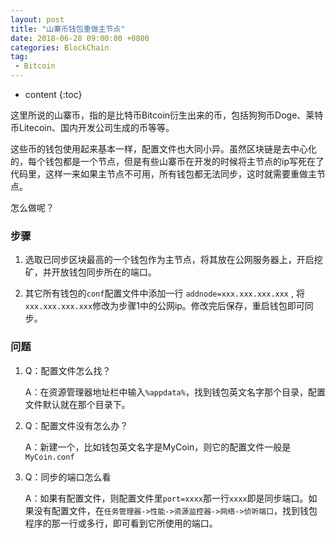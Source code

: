 ```yaml
---
layout: post
title: "山寨币钱包重做主节点"
date: 2018-06-28 09:00:00 +0800 
categories: BlockChain
tag:
 - Bitcoin
---
```

* content
{:toc}

这里所说的山寨币，指的是比特币Bitcoin衍生出来的币，包括狗狗币Doge、莱特币Litecoin、国内开发公司生成的币等等。

这些币的钱包使用起来基本一样，配置文件也大同小异。虽然区块链是去中心化的，每个钱包都是一个节点，但是有些山寨币在开发的时候将主节点的ip写死在了代码里，这样一来如果主节点不可用，所有钱包都无法同步，这时就需要重做主节点。

怎么做呢？

<!-- more -->

### 步骤

1. 选取已同步区块最高的一个钱包作为主节点，将其放在公网服务器上，开启挖矿，并开放钱包同步所在的端口。

2. 其它所有钱包的`conf`配置文件中添加一行 `addnode=xxx.xxx.xxx.xxx` , 将 `xxx.xxx.xxx.xxx`修改为步骤1中的公网ip。修改完后保存，重启钱包即可同步。


### 问题

1. Q：配置文件怎么找？

    A：在资源管理器地址栏中输入`%appdata%`，找到钱包英文名字那个目录，配置文件默认就在那个目录下。

2. Q：配置文件没有怎么办？

    A：新建一个，比如钱包英文名字是MyCoin，则它的配置文件一般是 `MyCoin.conf`

3. Q：同步的端口怎么看

    A：如果有配置文件，则配置文件里`port=xxxx`那一行`xxxx`即是同步端口。如果没有配置文件，在`任务管理器->性能->资源监控器->网络->侦听端口`，找到钱包程序的那一行或多行，即可看到它所使用的端口。